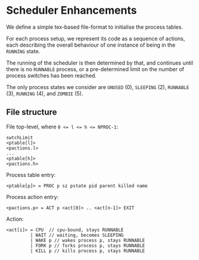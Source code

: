 # Scheduler Enhancements

We define a simple tex-based file-format to initialise the process tables.

For each process setup, we represent its code as a sequence of actions,
each describing the overall behaviour of one instance of being in the `RUNNING` state.

The running of the scheduler is then determined by that, and continues until there is no `RUNNABLE` process,
or a pre-determined limit on the number of process switches has been reached.

The only process states we consider are `UNUSED` (0), `SLEEPING` (2), `RUNNABLE` (3), `RUNNING` (4), and `ZOMBIE` (5).

## File structure

File top-level, where `0 <= l <= h <= NPROC-1`:

    swtchLimit
    <ptable[l]>
    <pactions.l>
    ...
    <ptable[h]>
    <pactions.h>

Process table entry:

    <ptable[p]> = PROC p sz pstate pid parent killed name
    
Process action entry:

    <pactions.p> = ACT p <act[0]> .. <act[n-1]> EXIT
    
Action:

    <act[i]> = CPU  // cpu-bound, stays RUNNABLE
             | WAIT // waiting, becomes SLEEPING
             | WAKE p // wakes process p, stays RUNNABLE
             | FORK p // forks process p, stays RUNNABLE
             | KILL p // kills process p, stays RUNNABLE
